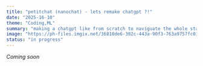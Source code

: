```yaml
---
title: "petitchat (nanochat) - lets remake chatgpt ?!"
date: "2025-16-10"
theme: "Coding,ML"
summary: "making a chatgpt like from scratch to naviguate the whole stack"
image: "https://ph-files.imgix.net/36810de6-302c-443a-90f3-763a9757fc01.png?auto=format&fit=crop"
status: "in progress"
---
```


*Coming soon*
